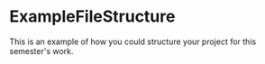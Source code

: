 # ExampleFileStructure
This is an example of how you could structure your project for this semester's work. 
